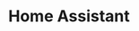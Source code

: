 ---
title: Home Assistant
menu:
  sidebar:
    name: "[智能家居] Home Assistant"
    identifier: other-home-assistant
    parent: other
    weight: 300
---